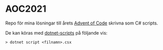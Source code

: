 # AOC2021
Repo för mina lösningar till årets [Advent of Code](https://adventofcode.com/) skrivna som C# scripts. 

De kan köras med [dotnet-scripts](https://github.com/filipw/dotnet-script) på följande vis:
```
> dotnet script <filnamn>.csx
```
